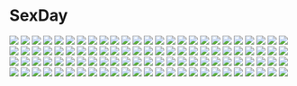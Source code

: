 # SexDay
![](https://konachan.com/image/c1ec56e85004d5ffe680d43bf4b22804/Konachan.com%20-%20282582%202girls%20afukuro%20black_eyes%20black_hair%20car%20chinese_clothes%20chinese_dress%20elbow_gloves%20garter%20gloves%20original%20signed%20stockings.jpg)
![](https://konachan.com/image/c854948fb48969a5b7d91763f110aad0/Konachan.com%20-%20197930%20breasts%20brown_eyes%20brown_hair%20cleavage%20cropped%20idolmaster%20idolmaster_cinderella_girls%20mimura_kanako%20short_hair%20socks%20swimsuit%20wa_%28genryusui%29.jpg)
![](https://konachan.com/image/0554be8b76faed76aa5735b74bf99ca1/Konachan.com%20-%20299579%20animal%20aqua_eyes%20beach%20bikini%20black_hair%20blush%20breasts%20cleavage%20gray_hair%20hat%20navel%20panty_pull%20piukute062%20ribbons%20swimsuit%20twintails%20underboob%20water.jpg)
![](https://konachan.com/image/d358ddae9f83f6865a5d96ffb0c18b4a/Konachan.com%20-%2010600%20ragnarok_online%20white_smith.jpg)
![](https://konachan.com/image/bcd9f0ea42e25f435a4c281f6b3bc829/Konachan.com%20-%2052515%20hidamari_sketch%20hiro%20ume_aoki%20yuno.jpg)
![](https://konachan.com/image/2a0a2a2ec4080e81f05977b3555bce9c/Konachan.com%20-%2099547%20black_hair%20breasts%20brown_eyes%20gloves%20kotegawa_yui%20marucomex%20to_love_ru.jpg)
![](https://konachan.com/jpeg/0b18ac820c099496cd413af42b1be8b1/Konachan.com%20-%20234411%20aliasing%20armor%20blonde_hair%20cape%20clouds%20dress%20elbow_gloves%20fate_stay_night%20fate_%28series%29%20gloves%20green_eyes%20hatsuko%20saber%20short_hair%20sky%20sword%20weapon.jpg)
![](https://konachan.com/jpeg/c9da3af050b76d4495393769fe2ff9b2/Konachan.com%20-%20171962%20bed%20bra%20breasts%20brown_hair%20love_whisper%20moonshiner%20nipples%20open_shirt%20panties%20ponytail%20skirt%20socks%20tsubaki_jushirou%20underwear.jpg)
![](https://konachan.com/image/6fa9f4e7fc01b90c74bc8432cfc2f059/Konachan.com%20-%20246206%20animal%20bird%20black_eyes%20gray_hair%20hat%20long_hair%20original%20ponytail%20silhouette%20stars%20yuushouku.jpg)
![](https://konachan.com/image/378f258bbdf6a10d2c787e3a869898a7/Konachan.com%20-%2095039%202girls%20bed%20compa%20game_cg%20hyperdimension_neptunia%20long_hair%20neptune%20purple_hair%20short_hair%20tsunako.jpg)
![](https://konachan.com/image/c33b712a28d4ac50be1d000a4ff31bfa/Konachan.com%20-%2083035%20archetype_earth%20arcueid_brunestud%20blonde_hair%20dress%20flowers%20hitoha%20long_hair%20moon%20night%20red_eyes%20shingetsutan_tsukihime.jpg)
![](https://konachan.com/image/ae063c48c4c3b0fc3a2e5a6cd0ec5762/Konachan.com%20-%2070468%20fairy%20gisyo%20sleeping%20sunny_milk%20touhou.jpg)
![](https://konachan.com/jpeg/eb773211e420dff002a47dedbc17f5f2/Konachan.com%20-%20301424%20bikini%20breasts%20collar%20honkai_impact%20long_hair%20navel%20noise_paper%20red_hair%20sunglasses%20swim_ring%20swimsuit%20underboob%20watermark%20wet%20yellow_eyes.jpg)
![](https://konachan.com/image/1af6394fe203b82fb765e6188ec62d2b/Konachan.com%20-%20219844%20building%20city%20kemi_neko%20night%20nobody%20original%20snow%20train%20tree%20winter.jpg)
![](https://konachan.com/image/2e3254d1fe7a8c74368ef22a558cce45/Konachan.com%20-%20227148%20ass%20ball%20bikini%20blush%20breasts%20building%20cleavage%20clouds%20computer%20dark_skin%20food%20group%20navel%20original%20ponytail%20pool%20sky%20swimsuit%20towel%20water%20wristwear.jpg)
![](https://konachan.com/image/2bf8580f33f0db05c4a1f00655a2d9c8/Konachan.com%20-%20174355%20animal_ears%20breasts%20brown_hair%20cleavage%20elbow_gloves%20gloves%20magic%20original%20ponytail%20purple_eyes%20sky%20sword%20taletale%20weapon.jpg)
![](https://konachan.com/image/fc5b80e4d058d248c08b2be4f2745630/Konachan.com%20-%20152935%20barefoot%20blonde_hair%20breasts%20cleavage%20japanese_clothes%20kashiwazaki_sena%20kimono%20long_hair%20nakahara_kiyotaka%20no_bra%20open_shirt.jpg)
![](https://konachan.com/image/534e779bfd39df98629a14eba33d3bcd/Konachan.com%20-%20115923%20black_hair%20breasts%20game_cg%20long_hair%20nipples%20panties%20rajyo_setsura%20rasetsu%20topless%20underwear.jpg)
![](https://konachan.com/jpeg/bad72a6dd01bcb8683bc9016873ec7d4/Konachan.com%20-%20132772%20brown_eyes%20dracu-riot%21%20game_cg%20inamura_rio%20long_hair%20muririn%20mutsura_yuuto%20purple_hair%20school_uniform%20yuzusoft.jpg)
![](https://konachan.com/image/f203c6e34b449f31b98b7f77f4564bed/Konachan.com%20-%20226191%20armor%20bandage%20blush%20boots%20cape%20collar%20dress%20gloves%20hat%20male%20megumin%20navel%20nipples%20no_bra%20nopan%20panties%20ponytail%20shorts%20sword%20tears%20weapon%20witch.jpg)
![](https://konachan.com/image/ae0c27d8a55c11a91c8c8e89507b3b8a/Konachan.com%20-%209880%20pointed_ears%20tiffania_westwood%20zero_no_tsukaima.jpg)
![](https://konachan.com/jpeg/aedf649e0d0c14643a3207c779e43390/Konachan.com%20-%2018202%20school_rumble%20tsukamoto_tenma.jpg)
![](https://konachan.com/image/9df010349d305e009b91ebd4a8150df8/Konachan.com%20-%20220523%20anthropomorphism%20bismarck_%28kancolle%29%20graf_zeppelin_%28kancolle%29%20kantai_collection%20prinz_eugen_%28kancolle%29%20tagme_%28artist%29.jpg)
![](https://konachan.com/image/ef5e4c4ed5d14881b6ebf7b2779bb372/Konachan.com%20-%2081280%20bikini%20hatsune_miku%20swimsuit%20twintails%20vocaloid%20zoom_layer.jpg)
![](https://konachan.com/jpeg/1b662c89f1d93e72cd9174a9d4b478c5/Konachan.com%20-%2029335%20breasts%20margery_daw%20nude%20pussy%20sakai_yuuji%20shakugan_no_shana%20shana%20uncensored%20yoshida_kazumi.jpg)
![](https://konachan.com/jpeg/c8ab5dc285cc37aad4dea14a1a21d2d8/Konachan.com%20-%20288140%202girls%20animal_ears%20ass%20bikini%20blush%20dress%20fang%20gray_hair%20horns%20navel%20purple_hair%20see_through%20sketch%20skirt_lift%20swimsuit%20tail%20wings%20wink%20yellow_eyes.jpg)
![](https://konachan.com/image/005bfb90528121dab1dc9925ca1d943e/Konachan.com%20-%20110314%20breasts%20cleavage%20long_hair%20tagme%20undressing.jpg)
![](https://konachan.com/jpeg/4ba7421458245db70650e714ddabd5c2/Konachan.com%20-%20273422%20anosillus%20anosillus_ii%20denkou_choujin_gridman%20gloves%20green_hair%20hoodie%20horns%20long_hair%20red_eyes%20shorts%20ssss.gridman%20tsukasawa_takamatsu.jpg)
![](https://konachan.com/image/61cc0b8ed30c4497ea9333a7f587aa6b/Konachan.com%20-%20188207%20aqua_hair%20blue%20bou_nin%20headphones%20original%20polychromatic.jpg)
![](https://konachan.com/jpeg/0bfe834619699827b10ca7053bc3e39c/Konachan.com%20-%2019649%20koi_kaze.jpg)
![](https://konachan.com/jpeg/000c02bd51e4b86184a476aae1f3f4e0/Konachan.com%20-%20126215%20blush%20bra%20breasts%20long_hair%20mikeou%20nipples%20original%20twintails%20underwear.jpg)
![](https://konachan.com/image/9f265be90508f16533e91c578fd659f4/Konachan.com%20-%20298227%20clouds%20grass%20loli%20original%20polychromatic%20scenic%20short_hair%20silhouette%20skirt%20tagme_%28artist%29.jpg)
![](https://konachan.com/jpeg/5830183e76118103ae1f6357696aaa1b/Konachan.com%20-%20246305%20apron%20aqua_eyes%20breasts%20drink%20food%20gray_eyes%20gray_hair%20group%20honkai_impact%20kiana_kaslana%20purple_hair%20raiden_mei%20red_hair%20ribbons%20twintails.jpg)
![](https://konachan.com/jpeg/ecad8051df46bb92747ae00275c62364/Konachan.com%20-%2069591%20game_cg%20hachikazuki_chizuru%20harukazedori_ni_tomarigi_wo_2nd_story%20nopan%20skyfish.jpg)
![](https://konachan.com/image/250aaf1279b2638b383d45d08dc3d4d4/Konachan.com%20-%20193654%20black_hair%20blush%20christmas%20long_hair%20navel%20noire%20padocchi_%28kurokitsune%29%20panties%20red_eyes%20santa_costume%20twintails%20underboob%20underwear.jpg)
![](https://konachan.com/image/cea2507eed5cb91060362af9fe39051f/Konachan.com%20-%20236462%20aqua_eyes%20aqua_hair%20bow%20dress%20garter%20gloves%20hat%20hatsune_miku%20jyt%20long_hair%20twintails%20vocaloid%20yuki_miku.jpg)
![](https://konachan.com/image/ca1db528fc75e4ab743fcb324c8c6419/Konachan.com%20-%20261360%20fhang%20original.jpg)
![](https://konachan.com/jpeg/5388a0376d401dbe91d12e6bb914c760/Konachan.com%20-%20210492%20ass%20black_hair%20blush%20breasts%20censored%20dress%20escu%3Ade%20game_cg%20long_hair%20male%20mikeou%20nipples%20no_bra%20nopan%20open_shirt%20pussy%20pussy_juice%20thighhighs.jpg)
![](https://konachan.com/jpeg/b591c45c740b67897238319779bba0e7/Konachan.com%20-%20284029%20animal%20azur_lane%20bird%20brown_hair%20food%20green_eyes%20group%20ice_cream%20pantyhose%20purple_eyes%20purple_hair%20red_eyes%20school_uniform%20tokinohimitsu%20watermark.jpg)
![](https://konachan.com/jpeg/0ffcf5d4449db6970e800b1af3db9425/Konachan.com%20-%20283405%20anthropomorphism%20ass%20blonde_hair%20blue_eyes%20breasts%20carnelian%20elbow_gloves%20gloves%20hat%20kantai_collection%20long_hair%20nipples%20nude%20scan%20thighhighs.jpg)
![](https://konachan.com/jpeg/e7d979f6927595d932f5093093debe39/Konachan.com%20-%20134900%20alictia_bright%20game_cg%20hyouka_no_mau_sora_ni%20rosebleu%20shiori_mitsuike%20tagme_%28artist%29.jpg)
![](https://konachan.com/image/e6191654989e2f66789d5130ffa11bca/Konachan.com%20-%20231181%202girls%20breasts%20building%20chibi%20cleavage%20clouds%20gray_hair%20green_eyes%20myon%20nude%20onsen%20pink_eyes%20pink_hair%20short_hair%20sky%20touhou%20towel%20tree%20water%20wet.jpg)
![](https://konachan.com/image/d51faaa6c316799c7cd61df49631e070/Konachan.com%20-%2093550%20animal%20bird%20chamooi%20dog%20fan%20flowers%20hatsune_miku%20long_hair%20rabbit%20vocaloid.jpg)
![](https://konachan.com/jpeg/3ca9a82ef4dcef4ccbb5e86ed3d86794/Konachan.com%20-%20264973%20aqua_eyes%20aqua_hair%20black_hair%20blush%20braids%20breasts%20gloves%20long_hair%20omoomomo%20petals%20pink_eyes%20school_uniform%20short_hair%20signed%20skirt%20white_hair%20wink.jpg)
![](https://konachan.com/image/63b8d14969af76ec5cd9c958cb81adbd/Konachan.com%20-%20200840%20black_hair%20blush%20choker%20dress%20drink%20flowers%20food%20fruit%20gloves%20headband%20kojiro_d%20lolita_fashion%20panties%20short_hair%20thighhighs%20underwear.jpg)
![](https://konachan.com/image/6e4b37b6b6b571dd3da0a452d7a9b16c/Konachan.com%20-%2084570%20aliasing%20blonde_hair%20blue_eyes%20group%20hatsune_miku%20japanese_clothes%20kagamine_len%20kagamine_rin%20male%20megurine_luka%20nai_kitsu%20vocaloid.jpg)
![](https://konachan.com/jpeg/65e75e986b21ed571daa334754013352/Konachan.com%20-%20276411%202girls%20aqua_eyes%20blue_eyes%20chinese_clothes%20dress%20flowers%20long_hair%20staff%20white_hair%20yu_jiu.jpg)
![](https://konachan.com/image/7d07c9d41a5b2daa4ff867ab42a4dd45/Konachan.com%20-%2020654%20hakua_ugetsu.jpg)
![](https://konachan.com/jpeg/60a79b1cf64b8a3a4e831fefbbe8ea33/Konachan.com%20-%20287172%20black_eyes%20black_hair%20dress%20flowers%20original%20short_hair%20tiv%20wristwear.jpg)
![](https://konachan.com/image/5b388d3a2293b477cc9599b958096c46/Konachan.com%20-%20223090%20aqua_eyes%20baliu%20blue_eyes%20bondage%20breasts%20choker%20crossover%20dildo%20fingering%20nipples%20nude%20panties%20petals%20red_eyes%20red_hair%20underwear%20vibrator%20yuri.jpg)
![](https://konachan.com/image/ff83baf8433156ef6b27f4637d565262/Konachan.com%20-%2059153%20blue_eyes%20dress%20headphones%20minamura_halki.jpg)
![](https://konachan.com/image/56a51a14d60de44f9fbc95f6cbbbdb37/Konachan.com%20-%20232718%20akashio%20brown_eyes%20building%20clouds%20dress%20flowers%20grass%20hijiri_byakuren%20long_hair%20petals%20purple_hair%20ribbons%20sky%20staff%20touhou%20water%20weapon.jpg)
![](https://konachan.com/image/f9dda433934ccfc278cfad9f184fa828/Konachan.com%20-%2036541%20uki.jpg)
![](https://konachan.com/image/a05dae17fb9cee92c31260c69a060d19/Konachan.com%20-%20268237%20ass%20blonde_hair%20blue_eyes%20boots%20brown_eyes%20brown_hair%20glasses%20group%20gun%20long_hair%20pantyhose%20persona%20persona_5%20purple_eyes%20short_hair%20twintails%20weapon.jpg)
![](https://konachan.com/image/c611ab96b11f2711e1d0864408fb80fe/Konachan.com%20-%2081131%20animal%20bikini%20breasts%20cat%20cleavage%20kaenbyou_rin%20kiki_%28koikuchikinako%29%20reiuji_utsuho%20swimsuit%20touhou%20wet%20wings.jpg)
![](https://konachan.com/image/dc6fca785a69b5e5f24cdfeb60c96fef/Konachan.com%20-%2053288%20chidori_kaname%20full_metal_panic%20sagara_sousuke%20teletha_testarossa.jpg)
![](https://konachan.com/image/6b0fb6398dd2952a6c2f1f0b1f7586e5/Konachan.com%20-%20281061%20bicolored_eyes%20blue_eyes%20brown_eyes%20feathers%20gloves%20kagura_mea%20kagura_mea_channel%20long_hair%20orga_%28pixiv13765813%29%20white_hair%20wings.jpg)
![](https://konachan.com/jpeg/0b8c1ea79ea78ede929d0624af38b33d/Konachan.com%20-%20158752%20bed%20bra%20game_cg%20lass%20open_shirt%20panties%20purple_hair%20ribbons%20school_uniform%20takagi_sana%20underwear%20undressing%20yellow_eyes%20youta.jpg)
![](https://konachan.com/image/cb05b9e277a555398463031cb34de20a/Konachan.com%20-%2023928%20sakai_yuuji%20shakugan_no_shana%20shana%20sword%20weapon.jpg)
![](https://konachan.com/jpeg/b92171c12c98981b57481b24ff30ae9d/Konachan.com%20-%20276776%20barefoot%20bike_shorts%20blue_eyes%20blue_hair%20dark_skin%20hat%20necklace%20original%20school_uniform%20short_hair%20shorts%20sketch%20skirt%20socks%20swimsuit%20tan_lines%20tie.jpg)
![](https://konachan.com/jpeg/ee25f64a1445bd08ef4c01f3463d2637/Konachan.com%20-%20102190%20aisaka_tsugumi%20bed%20blonde_hair%20blue_eyes%20breasts%20fusataka_shikibu%20game_cg%20nipples%20panties%20renai_saimin%20school_uniform%20thighhighs%20twintails%20underwear.jpg)
![](https://konachan.com/jpeg/e7c0a7414a2945c611d2669df4f3ff1d/Konachan.com%20-%20264910%20akeno_com%20hatsune_miku%20long_hair%20twintails%20vocaloid.jpg)
![](https://konachan.com/image/9ff844c703cc307aeeaa3773d4cc7406/Konachan.com%20-%20113028%20close%20ghost_in_the_shell%20kusanagi_motoko.jpg)
![](https://konachan.com/jpeg/939cd4db37dfa480c8f3cb925adb80f7/Konachan.com%20-%20240070%20akagi_miria%20blush%20breasts%20brown_eyes%20brown_hair%20grass%20idolmaster%20idolmaster_cinderella_girls%20kneehighs%20loli%20no_bra%20regular_mow%20short_hair.jpg)
![](https://konachan.com/image/7af72b0b7e6c78b1851c2188839b372e/Konachan.com%20-%2085199%20black_hair%20blue_eyes%20breasts%20cleavage%20glasses%20nude%20read_or_die%20water%20white%20yomiko_readman.jpg)
![](https://konachan.com/image/203a35f57262e78f256ea1d29c9cbb37/Konachan.com%20-%20198066%20blood%20blue%20blue_eyes%20blue_hair%20bouno_satoshi%20butterfly%20flowers%20original%20tears.jpg)
![](https://konachan.com/jpeg/73499ebfb0787a78d5e7a4beca737713/Konachan.com%20-%20238313%20blush%20breasts%20brown_eyes%20censored%20gray_hair%20nipples%20panties%20pubic_hair%20pussy%20sblack%20scarf%20spread_legs%20star_ocean%20tattoo%20thighhighs%20underwear%20wet.jpg)
![](https://konachan.com/image/c52cf00fd1cc5324dadca9ccb5315d3e/Konachan.com%20-%2093951%20izayoi_sakuya%20knife%20maid%20monochrome%20red%20sketch%20touhou%20unasaka_ryou.jpg)
![](https://konachan.com/jpeg/ae7fa97411e0106e5c2420f2bdb59d7d/Konachan.com%20-%20124322%20blonde_hair%20blue_eyes%20blush%20breasts%20censored%20game_cg%20kazamatsuri_mana%20manatsu_no_yoru_no_yuki_monogatari%20mikeou%20nipples%20paizuri%20penis%20twintails%20wet.jpg)
![](https://konachan.com/image/6cb916abcac0a8dac2c9ad6aa730a6c7/Konachan.com%20-%20201076%20aircraft%20anthropomorphism%20boots%20elbow_gloves%20gloves%20headband%20industrial%20ishutani%20kantai_collection%20navel%20shimakaze_%28kancolle%29%20skirt%20thighhighs.jpg)
![](https://konachan.com/jpeg/72e3d9f6e23387ce8dd57998d5c4ab4c/Konachan.com%20-%20272870%202girls%20animal%20bat%20bow%20breasts%20brown_hair%20bunnygirl%20cat%20choker%20cleavage%20crossover%20headband%20long_hair%20pantyhose%20pumpkin%20ribbons%20tail%20watermark%20wristwear.jpg)
![](https://konachan.com/jpeg/c6c815a85eaf7d9552a87941430c77ed/Konachan.com%20-%20306767%20bra%20breasts%20brown_hair%20cleavage%20long_hair%20navel%20ogino_atsuki%20open_shirt%20original%20panties%20purple_eyes%20school_uniform%20underwear%20undressing%20waifu2x.jpg)
![](https://konachan.com/image/691c9797827db800a30994bebc712e41/Konachan.com%20-%20251438%20bisonbison%20fate_grand_order%20fate_%28series%29%20nero_claudius_%28bride%29%20nero_claudius_%28fate%29.jpg)
![](https://konachan.com/image/9a09f0b0aa02814978c5e8b16feeb4ba/Konachan.com%20-%20204740%20animal_ears%20building%20city%20drink%20food%20foxgirl%20headband%20japanese_clothes%20long_hair%20monochrome%20original%20short_hair%20sketch%20tail%20thighhighs.jpg)
![](https://konachan.com/jpeg/f6fb73f5325e8bb4a80377c71b286329/Konachan.com%20-%20289624%20annin_doufu%20idolmaster%20idolmaster_cinderella_girls%20idolmaster_cinderella_girls_starlight_stage%20sunazuka_akira.jpg)
![](https://konachan.com/image/b44878716680cd31d3559505a9abd1a2/Konachan.com%20-%20262822%20animal_ears%20breasts%20cleavage%20collar%20dress%20en_shu%20gray_hair%20long_hair%20matoi_%28pso2%29%20phantasy_star%20ponytail%20red_eyes%20thighhighs%20zettai_ryouiki.jpg)
![](https://konachan.com/jpeg/31ce3519774e4b0216c0d20528e354d5/Konachan.com%20-%20123813%20blonde_hair%20blue_eyes%20breasts%20censored%20game_cg%20kazamatsuri_mana%20male%20mikeou%20navel%20nipples%20pussy%20twintails%20water%20wet.jpg)
![](https://konachan.com/image/d7ded7306f4a8b86de68c97307e62bd6/Konachan.com%20-%20142872%20animal_ears%20bell%20blonde_hair%20blush%20breasts%20catgirl%20choker%20cleavage%20elbow_gloves%20fairy_tail%20gloves%20lucy_heartfilia%20navel%20tail%20thighhighs.jpg)
![](https://konachan.com/image/879294336a0a2909af782ffb99f2f96f/Konachan.com%20-%2012025%20alexander%20bahamut%20final_fantasy%20final_fantasy_ix.jpg)
![](https://konachan.com/jpeg/a631b4f7ee7053ee53e8c34b0f180716/Konachan.com%20-%20247395%20animal_ears%20blush%20bondage%20bow%20breasts%20collar%20elbow_gloves%20fate_%28series%29%20furisuku%20gloves%20purple_eyes%20purple_hair%20short_hair%20tail%20tears%20thighhighs.jpg)
![](https://konachan.com/jpeg/e1e1bd87ac90a908b1bb0c888cf8f4cb/Konachan.com%20-%20116749%20bakemonogatari%20monogatari_%28series%29%20senjougahara_hitagi%20transparent%20vector.jpg)
![](https://konachan.com/image/0b61381e845d43163bd0011ad07ec7ea/Konachan.com%20-%20222538%20animal_ears%20barefoot%20collar%20fang%20long_hair%20moi_%28latte_art%29%20red_eyes%20red_hair%20ribbons%20shingeki_no_bahamut%20twintails%20white.jpg)
![](https://konachan.com/jpeg/46301275141377b47e9579fc1473877d/Konachan.com%20-%2090806%20all-time%20blush%20brown_hair%20futsu_janai%20game_cg%20himesawa_sayaka%20panties%20red_eyes%20school_uniform%20skirt%20skirt_lift%20underwear.jpg)
![](https://konachan.com/jpeg/2202bd0a501e67a49fda286dbcaa36b4/Konachan.com%20-%20258072%20aoi_kumiko%20barefoot%20bikini%20black_hair%20blush%20cameltoe%20doggirl%20heart%20loli%20navel%20original%20purple_eyes%20short_hair%20signed%20spread_legs%20swimsuit%20tail.jpg)
![](https://konachan.com/jpeg/f35b9b964be08c5e99922c6d880274b3/Konachan.com%20-%20100916%20blue_hair%20blush%20chibi%20favorite%20japanese_clothes%20logo%20natsume_eri%20ribbons%20shikishima_kyou%20thighhighs%20umbrella%20yellow_eyes%20zoom_layer.jpg)
![](https://konachan.com/image/40a1659273ec83d173b7f2c14bd715b3/Konachan.com%20-%2056808%202girls%20hakurei_reimu%20japanese_clothes%20kirisame_marisa%20loli%20miko%20patorishia%20touhou%20witch.jpg)
![](https://konachan.com/image/97b3c0505b603872dc541ea093c80853/Konachan.com%20-%20177480%20bed%20green_hair%20kagiyama_hina%20tagme%20touhou%20yadokari_genpachirou.jpg)
![](https://konachan.com/jpeg/bd47b087c4ba933587c80e588f7606b0/Konachan.com%20-%20231918%20bikini%20black_hair%20blush%20braids%20breasts%20game_cg%20kaniyashiku%20kuromine_mion%20long_hair%20navel%20peassoft%20red_eyes%20swimsuit%20tears.jpg)
![](https://konachan.com/jpeg/7be7a1df7ac8e234b37f79a0e1d080a5/Konachan.com%20-%20198719%20black_hair%20blush%20breast_grab%20game_cg%20giga%20kamura_masaki%20kino_%28kino_konomi%29%20long_hair%20red_eyes%20school_uniform%20shirogane_x_spirits%21.jpg)
![](https://konachan.com/jpeg/eda2ffa05616f0562f3da5039cf1a961/Konachan.com%20-%20259451%20anthropomorphism%20azur_lane%20blonde_hair%20braids%20breasts%20cleavage%20fukunoki_tokuwa%20green_hair%20hat%20long_hair%20red_eyes%20skirt%20thighhighs%20white_hair.jpg)
![](https://konachan.com/image/4cf1cc230fbf6d8149c4d0a97254ad91/Konachan.com%20-%20140096%20blonde_hair%20blue_hair%20blush%20bondage%20breasts%20chain%20hat%20male%20monikano%20nipples%20pussy%20pussy_juice%20red_eyes%20short_hair%20thighhighs%20touhou%20vampire%20wings.jpg)
![](https://konachan.com/jpeg/47856c3c3a19937da92d794fc0cca71a/Konachan.com%20-%20305830%20azur_lane%20bed%20bicolored_eyes%20blue_hair%20blush%20bra%20censored%20choker%20cum%20horns%20long_hair%20panties%20penis%20pussy%20spread_legs%20sy4may0%20underwear.jpg)
![](https://konachan.com/image/ab0061b18089bdac04b8da303f4ef452/Konachan.com%20-%20260152%20dk_senie%20original.jpg)
![](https://konachan.com/image/aaf02dcf113cc800c13ed147e35aa672/Konachan.com%20-%20291671%20ass%20barefoot%20close%20couch%20nopan%20original%20qizhu%20realistic.jpg)
![](https://konachan.com/jpeg/fda7fb275488e37b14f0a30bef9cb478/Konachan.com%20-%20140277%201_2_summer%20alcot%20game_cg%20sesena_yau%20utashiro_kanami.jpg)
![](https://konachan.com/jpeg/04b460c9816c46954d6dfc6045d4d4a7/Konachan.com%20-%2036326%20klucienne_roussel%20princess_witches%20white.jpg)
![](https://konachan.com/image/b2594654aa551f75888a8da6d5dc2d3e/Konachan.com%20-%20100693%20akemi_homura%20mahou_shoujo_madoka_magica.jpg)
![](https://konachan.com/image/22e80808d4e025b8b5e23eca1dc67697/Konachan.com%20-%2088067%20breasts%20cleavage%20kure_masahiro%20necklace%20nipples%20red_eyes%20see_through%20tsubomi_fujiko%20zettai_karen_children.jpg)
![](https://konachan.com/image/059c8645b0832fc2d2581d8a9acdf4ea/Konachan.com%20-%20260514%20albedo%20black_hair%20bra%20breasts%20cleavage%20demon%20erect_nipples%20horns%20kibellin%20long_hair%20navel%20overlord%20panties%20thighhighs%20underwear%20yellow_eyes.jpg)
![](https://konachan.com/jpeg/36b7c0c5c58e08a55a7e5780fe384835/Konachan.com%20-%20246107%202girls%20americano-exodus%20blonde_hair%20blue_eyes%20boots%20cape%20headband%20long_hair%20pantyhose%20purple_eyes%20red_hair%20signed%20sukja%20twintails%20weapon%20white.jpg)
